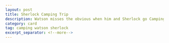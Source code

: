 ```yaml
---
layout: post
title: Sherlock Camping Trip
description: Watson misses the obvious when him and Sherlock go Camping.
category: card
tag: camping watson sherlock
excerpt_separator: <!--more-->
---
```


